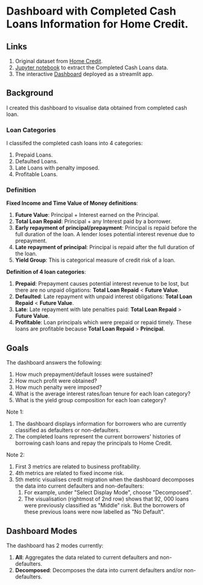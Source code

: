 # Dashboard with Completed Cash Loans Information for Home Credit.

## Links
1. Original dataset from [Home Credit](https://www.kaggle.com/competitions/home-credit-default-risk/data).
2. [Jupyter notebook](https://github.com/HoWeiChin/GA_Capstone/blob/main/extracting-instalment-payment-features.ipynb) to extract the Completed Cash Loans data.
3. The interactive [Dashboard](https://howeichin-ga-capstone-homecreditdashboard-app-hg8136.streamlit.app/) deployed as a streamlit app.

## Background
<p>I created this dashboard to visualise data obtained from completed cash loan. </p>

### Loan Categories
I classifed the completed cash loans into 4 categories:
1. Prepaid Loans.
2. Defaulted Loans.
3. Late Loans with penalty imposed.
4. Profitable Loans.

### Definition

**Fixed Income and Time Value of Money definitions**:
1. **Future Value**: Principal + Interest earned on the Principal.
2. **Total Loan Repaid**: Principal + any Interest paid by a borrower.
3. **Early repayment of principal/prepayment**: Principal is repaid before the full duration of the loan. A lender loses potential interest revenue due to prepayment.
4. **Late repayment of principal**:  Principal is repaid after the full duration of the loan.
5. **Yield Group**: This is categorical measure of credit risk of a loan.

**Definition of 4 loan categories**:
1. **Prepaid**: Prepayment causes potential interest revenue to be lost, but there are no unpaid oligations: **Total Loan Repaid** < **Future Value**.
2. **Defaulted**: Late repayment with unpaid interest obligations: **Total Loan Repaid** < **Future Value**.
3. **Late**: Late repayment with late penalties paid: **Total Loan Repaid** > **Future Value**.
4. **Profitable**: Loan principals which were prepaid or repaid timely. These loans are profitable because **Total Loan Repaid** > **Principal**.

## Goals
The dashboard answers the following:
1. How much prepayment/default losses were sustained?
2. How much profit were obtained?
3. How much penalty were imposed?
4. What is the average interest rates/loan tenure for each loan category?
5. What is the yield group composition for each loan category?

Note 1: 
1. The dashboard displays information for borrowers who are currently classified as defaulters or non-defaulters.
2. The completed loans represent the current borrowers' histories of borrowing cash loans and repay the principals to Home Credit.

Note 2: 
1. First 3 metrics are related to business profitability. 
2. 4th metrics are related to fixed income risk. 
3. 5th metric visualises credit migration when the dashboard decomposes the data into current defaulters and non-defaulters:
    1. For example, under "Select Display Mode", choose "Decomposed".
    2. The visualisation (rightmost of 2nd row) shows that 92, 000 loans were previously classified as "Middle" risk. But the borrowers of these previous loans were now labelled as "No Default".

## Dashboard Modes
The dashboard has 2 modes currently:
1. **All**: Aggregates the data related to current defaulters and non-defaulters.
2. **Decomposed**: Decomposes the data into current defaulters and/or non-defaulters.
